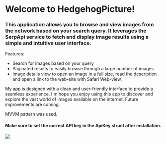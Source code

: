 # Welcome to HedgehogPicture!
### This application allows you to browse and view images from the network based on your search query. It leverages the SerpApi service to fetch and display image results using a simple and intuitive user interface.

Features:

* Search for images based on your query
* Paginated results to easily browse through a large number of images
* Image details view to open an image in a full size, read the description and open a link to the web-site with Safari Web-view.

My app is designed with a clean and user-friendly interface to provide a seamless experience. I'm hope you enjoy using this app to discover and explore the vast world of images available on the internet. Future improvements are coming.


MVVM pattern was used.

#### Make sure to set the correct API key in the ApiKey struct after installation.
 

![](hedgehog_gif.gif)
